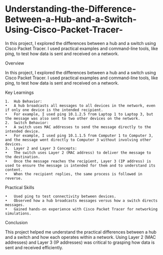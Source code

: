 # Understanding-the-Difference-Between-a-Hub-and-a-Switch-Using-Cisco-Packet-Tracer-
In this project, I explored the differences between a hub and a switch using Cisco Packet Tracer. I used practical examples and command-line tools, like ping, to test how data is sent and received on a network.

Overview

In this project, I explored the differences between a hub and a switch using Cisco Packet Tracer. I used practical examples and command-line tools, like ping, to test how data is sent and received on a network.

Key Learnings

	1.	Hub Behavior:
	•	A hub broadcasts all messages to all devices in the network, even if only one device is the intended recipient.
	•	For example, I used ping 10.1.2.5 from Laptop 1 to Laptop 3, but the message was also sent to two other devices on the network.
	2.	Switch Behavior:
	•	A switch uses MAC addresses to send the message directly to the intended device.
	•	For example, I used ping 10.1.1.5 from Computer 1 to Computer 3, and the message went directly to Computer 3 without involving other devices.
	3.	Layer 2 and Layer 3 Concepts:
	•	The switch uses Layer 2 (MAC address) to deliver the message to the destination.
	•	Once the message reaches the recipient, Layer 3 (IP address) is used to ensure the message is intended for them and to understand its content.
	•	When the recipient replies, the same process is followed in reverse.

Practical Skills

	•	Used ping to test connectivity between devices.
	•	Observed how a hub broadcasts messages versus how a switch directs messages.
	•	Gained hands-on experience with Cisco Packet Tracer for networking simulations.

Conclusion

This project helped me understand the practical differences between a hub and a switch and how each operates within a network. Using Layer 2 (MAC addresses) and Layer 3 (IP addresses) was critical to grasping how data is sent and received efficiently.
